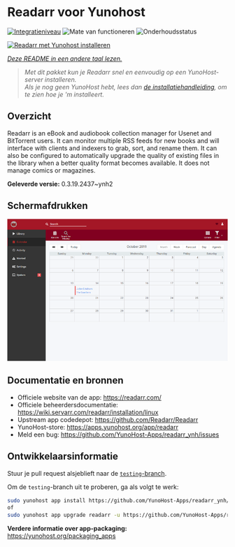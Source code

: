 <!--
NB: Deze README is automatisch gegenereerd door <https://github.com/YunoHost/apps/tree/master/tools/readme_generator>
Hij mag NIET handmatig aangepast worden.
-->

# Readarr voor Yunohost

[![Integratieniveau](https://dash.yunohost.org/integration/readarr.svg)](https://ci-apps.yunohost.org/ci/apps/readarr/) ![Mate van functioneren](https://ci-apps.yunohost.org/ci/badges/readarr.status.svg) ![Onderhoudsstatus](https://ci-apps.yunohost.org/ci/badges/readarr.maintain.svg)

[![Readarr met Yunohost installeren](https://install-app.yunohost.org/install-with-yunohost.svg)](https://install-app.yunohost.org/?app=readarr)

*[Deze README in een andere taal lezen.](./ALL_README.md)*

> *Met dit pakket kun je Readarr snel en eenvoudig op een YunoHost-server installeren.*  
> *Als je nog geen YunoHost hebt, lees dan [de installatiehandleiding](https://yunohost.org/install), om te zien hoe je 'm installeert.*

## Overzicht

Readarr is an eBook and audiobook collection manager for Usenet and BitTorrent users. It can monitor multiple RSS feeds for new books and will interface with clients and indexers to grab, sort, and rename them. It can also be configured to automatically upgrade the quality of existing files in the library when a better quality format becomes available. It does not manage comics or magazines.

**Geleverde versie:** 0.3.19.2437~ynh2

## Schermafdrukken

![Schermafdrukken van Readarr](./doc/screenshots/calendar.png)

## Documentatie en bronnen

- Officiele website van de app: <https://readarr.com/>
- Officiele beheerdersdocumentatie: <https://wiki.servarr.com/readarr/installation/linux>
- Upstream app codedepot: <https://github.com/Readarr/Readarr>
- YunoHost-store: <https://apps.yunohost.org/app/readarr>
- Meld een bug: <https://github.com/YunoHost-Apps/readarr_ynh/issues>

## Ontwikkelaarsinformatie

Stuur je pull request alsjeblieft naar de [`testing`-branch](https://github.com/YunoHost-Apps/readarr_ynh/tree/testing).

Om de `testing`-branch uit te proberen, ga als volgt te werk:

```bash
sudo yunohost app install https://github.com/YunoHost-Apps/readarr_ynh/tree/testing --debug
of
sudo yunohost app upgrade readarr -u https://github.com/YunoHost-Apps/readarr_ynh/tree/testing --debug
```

**Verdere informatie over app-packaging:** <https://yunohost.org/packaging_apps>
